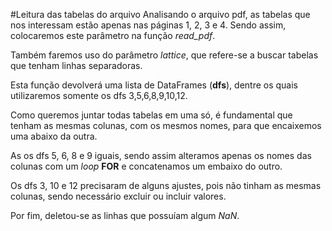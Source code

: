 #Leitura das tabelas do arquivo
Analisando o arquivo pdf, as tabelas que nos interessam estão apenas nas páginas 1, 2, 3 e 4. Sendo assim, colocaremos este parâmetro na função *read_pdf*.

Também faremos uso do parâmetro *lattice*, que refere-se a buscar tabelas que tenham linhas separadoras.

Esta função devolverá uma lista de DataFrames (**dfs**), dentre os quais utilizaremos somente os dfs 3,5,6,8,9,10,12. 

Como queremos juntar todas tabelas em uma só, é fundamental que tenham as mesmas colunas, com os mesmos nomes, para que encaixemos uma abaixo da outra.

As os dfs 5, 6, 8 e 9 iguais, sendo assim alteramos apenas os nomes das colunas com um *loop* **FOR** e concatenamos um embaixo do outro.

Os dfs 3, 10 e 12 precisaram de alguns ajustes, pois não tinham as mesmas colunas, sendo necessário excluir ou incluir valores.

Por fim, deletou-se as linhas que possuíam algum *NaN*.

